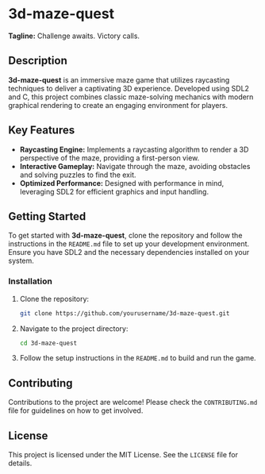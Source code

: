 # 3d-maze-quest

**Tagline:** Challenge awaits. Victory calls.

## Description

**3d-maze-quest** is an immersive maze game that utilizes raycasting techniques to deliver a captivating 3D experience. Developed using SDL2 and C, this project combines classic maze-solving mechanics with modern graphical rendering to create an engaging environment for players.

## Key Features

- **Raycasting Engine:** Implements a raycasting algorithm to render a 3D perspective of the maze, providing a first-person view.
- **Interactive Gameplay:** Navigate through the maze, avoiding obstacles and solving puzzles to find the exit.
- **Optimized Performance:** Designed with performance in mind, leveraging SDL2 for efficient graphics and input handling.

## Getting Started

To get started with **3d-maze-quest**, clone the repository and follow the instructions in the `README.md` file to set up your development environment. Ensure you have SDL2 and the necessary dependencies installed on your system.

### Installation

1. Clone the repository:
    ```bash
    git clone https://github.com/yourusername/3d-maze-quest.git
    ```

2. Navigate to the project directory:
    ```bash
    cd 3d-maze-quest
    ```

3. Follow the setup instructions in the `README.md` to build and run the game.

## Contributing

Contributions to the project are welcome! Please check the `CONTRIBUTING.md` file for guidelines on how to get involved.

## License

This project is licensed under the MIT License. See the `LICENSE` file for details.
